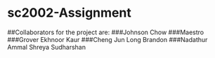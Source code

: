 # sc2002-Assignment
##Collaborators for the project are:
###Johnson Chow
###Maestro
###Grover Ekhnoor Kaur
###Cheng Jun Long Brandon
###Nadathur Ammal Shreya Sudharshan

